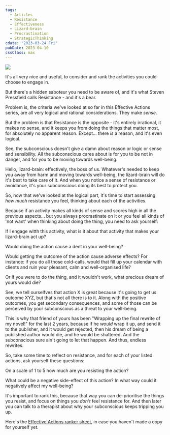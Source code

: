 ```yaml
---
tags:
  - Articles
  - Resistance
  - Effectiveness
  - Lizard-brain
  - Procrastination
  - StrategicThinking
cdate: "2023-03-24 Fri"
pubDate: 2023-04-10
cssClass: max
---
```

 

![](SalesFlowCoach_Resistance-is-futile_MartinStellar.jpeg)

It's all very nice and useful, to consider and rank the activities you could choose to engage in.

But there's a hidden saboteur you need to be aware of, and it's what Steven Pressfield calls Resistance - and it's a bear.

Problem is, the criteria we've looked at so far in this Effective Actions series, are all very logical and rational considerations. They make *sense*.

But the problem is that Resistance is the opposite - it's entirely irrational, it makes no sense, and it keeps you from doing the things that matter most, for absolutely no apparent reason.
Except... there *is* a reason, and it's even logical.

See, the subconscious doesn't give a damn about reason or logic or sense and sensibility. All the subconscious cares about is for you to be not in danger, and for you to be moving towards well-being.

Hello, lizard-brain: effectively, the boss of us. Whatever's needed to keep you away from harm and moving towards well-being, the lizard-brain will do it's best to take care of it.
And when you notice a sense of resistance or avoidance, it's your subconscious doing its best to protect you.

So, now that we've looked at the logical part, it's time to start assessing *how much* resistance you feel, thinking about each of the activities.

Because if an activity makes all kinds of sense and scores high in all the previous aspects... but you always procrastinate on it or you feel all kinds of 'not want'  when thinking about doing the thing, you need to ask yourself:

If I engage witth this activity, what is it about that activity that makes your lizard-brain act up?

Would doing the action cause a dent in your well-being?

Would getting the outcome of the action cause adverse effects?
For instance: if you do all those cold-calls, would that fill up your calendar with clients and ruin your pleasant, calm and well-organised life?

Or if you were to do the thing, and it wouldn't work, what precious dream of yours would die?

See, we tell ourselfves that action X is great because it's going to get us outcome XYZ, but that's not all there is to it. Along with the positive outcomes, you get secondary consequences, and some of those can be perceived by your subconscious as a threat to your well-being.

This is why that friend of yours has been "Wrapping up the final rewrite of my novel!" for the last 2 years, because if he *would* wrap it up, and send it to the publisher, and it would get rejected, then his dream of being a published author would die, and he would be shattered. And the subconscious sure ain't going to let that happen. And thus, endless rewrites.

So, take some time to reflect on resistance, and for each of your listed actions, ask yourself these questions:

On a scale of 1 to 5 how much are you resisting the action?

What could be a negative side-effect of this action? In what way could it negatively affect my well-being?

It's important to rank this, because that way you can de-prioritise the things you resist, and focus on things you *don't* feel resistance for. And then later you can talk to a therapist about why your subconscious keeps tripping you up.

Here's the [Effective Actions ranker sheet](https://docs.google.com/spreadsheets/d/1zCtbRJwp-IgrKPuYWiw5yrcLCcOblgcBjyr37_t2qSg/), in case you haven't made a copy for yourself yet.
